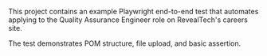 This project contains an example Playwright end-to-end test that automates applying to the
Quality Assurance Engineer role on RevealTech's careers site.

The test demonstrates POM structure, file upload, and basic assertion.